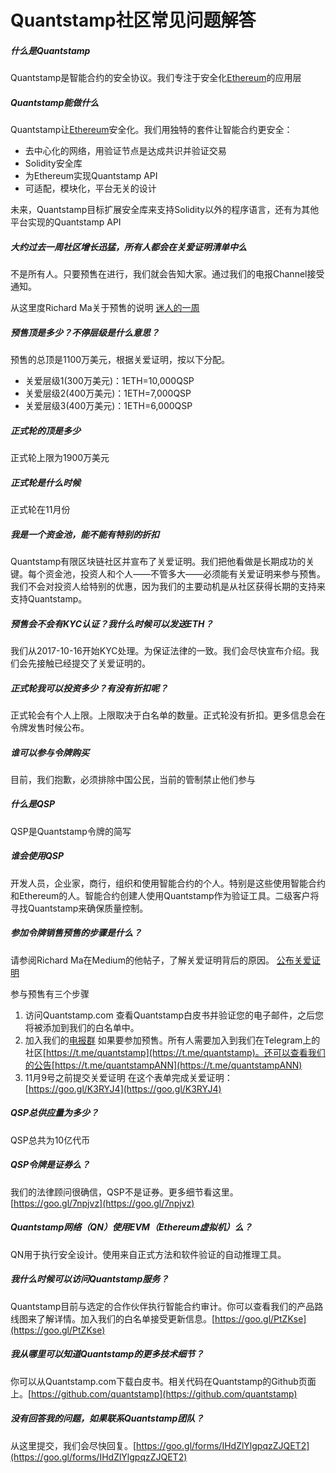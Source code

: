 # Quantstamp社区常见问题解答

##### 什么是Quantstamp
Quantstamp是智能合约的安全协议。我们专注于安全化[Ethereum](https://ethereum.org/)的应用层

##### Quantstamp能做什么
Quantstamp让[Ethereum](https://ethereum.org/)安全化。我们用独特的套件让智能合约更安全：
- 去中心化的网络，用验证节点是达成共识并验证交易
- Solidity安全库
- 为Ethereum实现Quantstamp API
- 可适配，模块化，平台无关的设计

未来，Quantstamp目标扩展安全库来支持Solidity以外的程序语言，还有为其他平台实现的Quantstamp API


##### 大约过去一周社区增长迅猛，所有人都会在关爱证明清单中么
不是所有人。只要预售在进行，我们就会告知大家。通过我们的电报Channel接受通知。   

从这里度Richard Ma关于预售的说明
[迷人的一周](https://github.com/yajiya/quantstamp-summary/blob/master/medium-20171013-what-an-amazing-week.md) 

##### 预售顶是多少？不停层级是什么意思？
预售的总顶是1100万美元，根据关爱证明，按以下分配。
- 关爱层级1(300万美元)：1ETH=10,000QSP
- 关爱层级2(400万美元)：1ETH=7,000QSP
- 关爱层级3(400万美元)：1ETH=6,000QSP

##### 正式轮的顶是多少
正式轮上限为1900万美元

##### 正式轮是什么时候
正式轮在11月份

##### 我是一个资金池，能不能有特别的折扣
Quantstamp有限区块链社区并宣布了关爱证明。我们把他看做是长期成功的关键。每个资金池，投资人和个人——不管多大——必须能有关爱证明来参与预售。我们不会对投资人给特别的优惠，因为我们的主要动机是从社区获得长期的支持来支持Quantstamp。

##### 预售会不会有KYC认证？我什么时候可以发送ETH？
我们从2017-10-16开始KYC处理。为保证法律的一致。我们会尽快宣布介绍。我们会先接触已经提交了关爱证明的。

##### 正式轮我可以投资多少？有没有折扣呢？
正式轮会有个人上限。上限取决于白名单的数量。正式轮没有折扣。更多信息会在令牌发售时候公布。

##### 谁可以参与令牌购买
目前，我们抱歉，必须排除中国公民，当前的管制禁止他们参与

##### 什么是QSP
QSP是Quantstamp令牌的简写

##### 谁会使用QSP
开发人员，企业家，商行，组织和使用智能合约的个人。特别是这些使用智能合约和Ethereum的人。智能合约创建人使用Quantstamp作为验证工具。二级客户将寻找Quantstamp来确保质量控制。

##### 参加令牌销售预售的步骤是什么？
请参阅Richard Ma在Medium的他帖子，了解关爱证明背后的原因。
[公布关爱证明](https://github.com/yajiya/quantstamp-summary/blob/master/medium-20171009-announcing-announcing-proof-of-caring.md)   

参与预售有三个步骤
1. 访问Quantstamp.com
    查看Quantstamp白皮书并验证您的电子邮件，之后您将被添加到我们的白名单中。
2. 加入我们的[电报群](https://t.me/quantstamp/)
    如果要参加预售。所有人需要加入到我们在Telegram上的社区[https://t.me/quantstamp](https://t.me/quantstamp)。还可以查看我们的公告[https://t.me/quantstampANN](https://t.me/quantstampANN)
3. 11月9号之前提交关爱证明
    在这个表单完成关爱证明：[https://goo.gl/K3RYJ4](https://goo.gl/K3RYJ4)

##### QSP总供应量为多少？
QSP总共为10亿代币

##### QSP令牌是证券么？
我们的法律顾问很确信，QSP不是证券。更多细节看这里。[https://goo.gl/7npjvz](https://goo.gl/7npjvz)

##### Quantstamp网络（QN）使用EVM（Ethereum虚拟机）么？
QN用于执行安全设计。使用来自正式方法和软件验证的自动推理工具。

##### 我什么时候可以访问Quantstamp服务？
Quantstamp目前与选定的合作伙伴执行智能合约审计。你可以查看我们的产品路线图来了解详情。加入我们的白名单接受更新信息。[https://goo.gl/PtZKse](https://goo.gl/PtZKse)

##### 我从哪里可以知道Quantstamp的更多技术细节？
你可以从Quantstamp.com下载白皮书。相关代码在Quantstamp的Github页面上。[https://github.com/quantstamp](https://github.com/quantstamp)

##### 没有回答我的问题，如果联系Quantstamp团队？
从这里提交，我们会尽快回复。[https://goo.gl/forms/IHdZlYlgpqzZJQET2](https://goo.gl/forms/IHdZlYlgpqzZJQET2)
